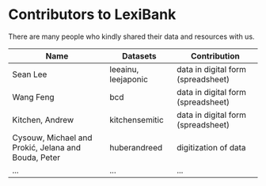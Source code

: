 # Contributors to LexiBank

There are many people who kindly shared their data and resources with us.

Name | Datasets | Contribution
--- | --- | --- 
Sean Lee | leeainu, leejaponic | data in digital form (spreadsheet)
Wang Feng | bcd | data in digital form (spreadsheet)
Kitchen, Andrew | kitchensemitic | data in digital form (spreadsheet)
Cysouw, Michael and Prokić, Jelana and Bouda, Peter | huberandreed | digitization of data
... | ... | ...


